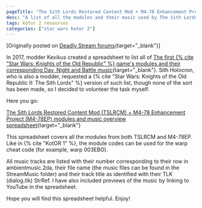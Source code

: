 ```yaml
---
pageTitle: "The Sith Lords Restored Content Mod + M4-78 Enhancement Project Modules, Warp Codes & Music Overview"
desc: "A list of all the modules and their music used by The Sith Lords Restored Content Mod and the M4-78 Enhancement Project, including codes for the warp cheat."
tags: kotor 2 resources
categories: ["star wars kotor 2"]
---
```


\[Originally posted on [Deadly Stream forums](https://deadlystream.com/topic/9541-tslrcm-m4-78ep-modules-warp-codes-music-overview/){target="_blank"}\]

In 2017, modder Kexikus created a spreadsheet to list all of [The first {% cite "Star Wars: Knights of the Old Republic" %} game's modules and their corresponding Day, Night and Battle music](https://deadlystream.com/topic/5101-k1-music-overview-and-warp-code-list/){target="_blank"}. Sith Holocron, who is also a modder, requested a {% cite "Star Wars: Knights of the Old Republic II: The Sith Lords" %} version of such list, though none of the sort has been made, so I decided to volunteer the task myself.

Here you go:

[The Sith Lords Restored Content Mod (TSLRCM) + M4-78 Enhancement Project (M4-78EP) modules and music overview spreadsheet](https://docs.google.com/spreadsheets/d/1HWJaCCIEiDVQxDDBjJ0jRWK1mUydoDdc7p7NdtRGdPQ/edit#gid=0){target="_blank"}

This spreadsheet covers all the modules from both TSLRCM and M4-78EP. Like in {% cite "KotOR 1" %}, the module codes can be used for the warp cheat code (for example, warp 003EBO).

All music tracks are listed with their number corresponding to their row in ambientmusic.2da, their file name (the music files can be found in the StreamMusic folder) and their track title as identified with their TLK (dialog.tlk) StrRef. I have also included previews of the music by linking to YouTube in the spreadsheet.

Hope you will find this spreadsheet helpful. Enjoy!